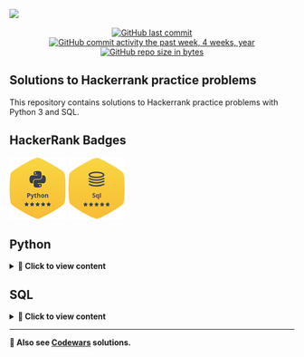 ![](http://neiu.acm.org/wp-content/uploads/2014/11/hackerrank.png)

<div id="badges" align="center">

[![GitHub last commit](https://img.shields.io/github/last-commit/QuantumFluxx/HackerRank_solutions.svg)](https://github.com/QuantumFluxx/HackerRank_solutions) 
[![GitHub commit activity the past week, 4 weeks, year](https://img.shields.io/github/commit-activity/y/QuantumFluxx/HackerRank_solutions.svg)](https://github.com/QuantumFluxx/HackerRank_solutions) 
[![GitHub repo size in bytes](https://img.shields.io/github/repo-size/QuantumFluxx/HackerRank_solutions.svg)](https://github.com/QuantumFluxx/HackerRank_solutions)

</div>

## Solutions to Hackerrank practice problems

This repository contains solutions to Hackerrank practice problems with Python 3 and SQL.

## HackerRank Badges

![Python](https://github.com/QuantumFluxx/HackerRank_solutions/blob/main/Badges/python_5_star.png)
![SQL](https://github.com/QuantumFluxx/HackerRank_solutions/blob/main/Badges/sql_5_star.png)

## Python

<details>
<summary><strong>🐍 Сlick to view content</strong> </summary>
  
* [Introduction](https://github.com/QuantumFluxx/HackerRank_solutions/tree/main/Python/Introduction)
* [Basic Data Types](https://github.com/QuantumFluxx/HackerRank_solutions/tree/main/Python/Basic%20Data%20Types)
* [Strings](https://github.com/QuantumFluxx/HackerRank_solutions/tree/main/Python/Strings)
* [Sets](https://github.com/QuantumFluxx/HackerRank_solutions/tree/main/Python/Sets)
  
  
</details>


## SQL

<details>
<summary><strong>📘 Сlick to view content</strong> </summary>
  
* [Basic Select](https://github.com/QuantumFluxx/HackerRank_solutions/tree/main/SQL/Basic%20Select)
* [Advanced Select](https://github.com/QuantumFluxx/HackerRank_solutions/tree/main/SQL/Advanced%20Select)
* [Aggregation](https://github.com/QuantumFluxx/HackerRank_solutions/tree/main/SQL/Aggregation)
* [Basic Join](https://github.com/QuantumFluxx/HackerRank_solutions/tree/main/SQL/Basic%20Join)
</details>

-------------

**🥋 Also see [Codewars](https://github.com/QuantumFluxx/codewars_solutions) solutions.**
